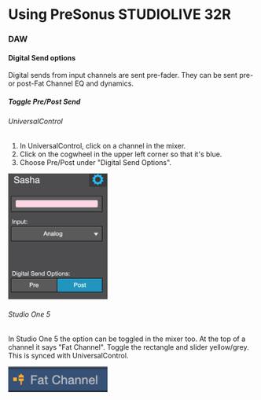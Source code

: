 # Using PreSonus STUDIOLIVE 32R

### DAW

#### Digital Send options

Digital sends from input channels are sent pre-fader.
They can be sent pre- or post-Fat Channel EQ and dynamics.

##### Toggle Pre/Post Send

###### UniversalControl
1. In UniversalControl,  click on a channel in the mixer.
2. Click on the cogwheel in the upper left corner so that it's blue.
3. Choose Pre/Post under "Digital Send Options". <br />

<img src="/pics/UCSends.png" width="40%"> <br />

###### Studio One 5
In Studio One 5 the option can be toggled in the mixer too. At the top of a channel it says "Fat Channel". Toggle the rectangle and slider yellow/grey. This is synced with UniversalControl. <br />

<img src="/pics/StudioOneFatChannel.png" width="40%">
